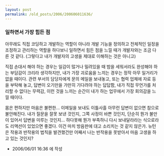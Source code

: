 ```yaml
---
layout: post
permalink: /old_posts/2006/200606011636/
---
```


### 일하면서 가장 힘든 점

아무래도 직접 코딩하고 개발하는 역할이 아니라 개발 기능을 정의하고 전체적인 일정을 조정하고 관리하는 역할을 하다보니 일하면서 힘든 점을 느낄 때가 개발자와는 조금 다른 것 같다. (그렇다고 내가 개발자의 고생을 제대로 이해하는 것은 아니고)

직접 손대서 해야 하는 경우는 일감이 많거나 밀려있을 때 밤을 세워서라도 완성해야 하는 부담감이 크리라 생각하지만, 내가 가장 괴로움을 느끼는 경우는 정작 아무 일거리가 없을 때이다.
관련 부서의 담당자에게 문의 메일을 보내놓고, 또는 협력 업체에 자료 등을 부탁해 놓고, 답변이 오기만을 가만히 기다려야 하는 답답함, 내가 직접 무언가를 처리할 수 없다는 무력감, 이런 것을 느끼는 순간이 내가 하는 업무에서 가장 회의감을 느낄 때이다.

몸은 편하지만 마음은 불편한... 이메일을 보내도 이틀사흘 아무런 답변이 없으면 참으로 불안해진다. 내가 질문을 잘못 보낸 것인지, 그쪽 사정이 바쁜 것인지, 단순히 뭔가 불만이 있어서 답변을 미루는 것인지... 하다못해 뭔가 부족하니 다시 보내달라라는 식으로라도 리액션이 있었으면 좋겠다. 이건 마치 방음판에 대고 소리치는 것 같지 않은가. 뉴턴은 작용과 반작용의 법칙을 발견했건만 어째서 나는 반작용을 못받아서 마음 고생을 하고 있는 것인지?







- 2006/06/01 16:36 에 작성